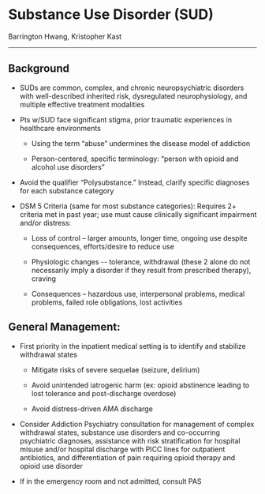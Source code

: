 # Substance Use Disorder (SUD) 

Barrington Hwang, Kristopher Kast

---

## Background

- SUDs are common, complex, and chronic neuropsychiatric disorders
    with well-described inherited risk, dysregulated neurophysiology,
    and multiple effective treatment modalities

- Pts w/SUD face significant stigma, prior traumatic experiences in
    healthcare environments

    - Using the term “abuse” undermines the disease model of addiction

    - Person-centered, specific terminology: “person with opioid and
        alcohol use disorders”

- Avoid the qualifier “Polysubstance.” Instead, clarify specific
    diagnoses for each substance category

- DSM 5 Criteria (same for most substance categories): Requires 2+
    criteria met in past year; use must cause clinically significant
    impairment and/or distress:

    - Loss of control – larger amounts, longer time, ongoing use despite
        consequences, efforts/desire to reduce use

    - Physiologic changes -- tolerance, withdrawal (these 2 alone do not
        necessarily imply a disorder if they result from prescribed
        therapy), craving

    - Consequences – hazardous use, interpersonal problems, medical
        problems, failed role obligations, lost activities

## General Management:

- First priority in the inpatient medical setting is to identify and
    stabilize withdrawal states

    - Mitigate risks of severe sequelae (seizure, delirium)

    - Avoid unintended iatrogenic harm (ex: opioid abstinence leading to
        lost tolerance and post-discharge overdose)

    - Avoid distress-driven AMA discharge

- Consider Addiction Psychiatry consultation for management of complex
    withdrawal states, substance use disorders and co-occurring
    psychiatric diagnoses, assistance with risk stratification for
    hospital misuse and/or hospital discharge with PICC lines for
    outpatient antibiotics, and differentiation of pain requiring opioid
    therapy and opioid use disorder

- If in the emergency room and not admitted, consult PAS
